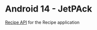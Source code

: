 # Android 14 - JetPAck

<a href="https://www.themealdb.com/api.php">Recipe API</a> for the Recipe application

